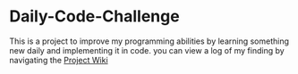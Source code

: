 # Daily-Code-Challenge
This is a project to improve my programming abilities by learning something new daily and implementing it in code.
you can view a log of my finding by navigating the [Project Wiki](https://github.com/IjlalBaig/Daily-Code-Challenge/wiki)

